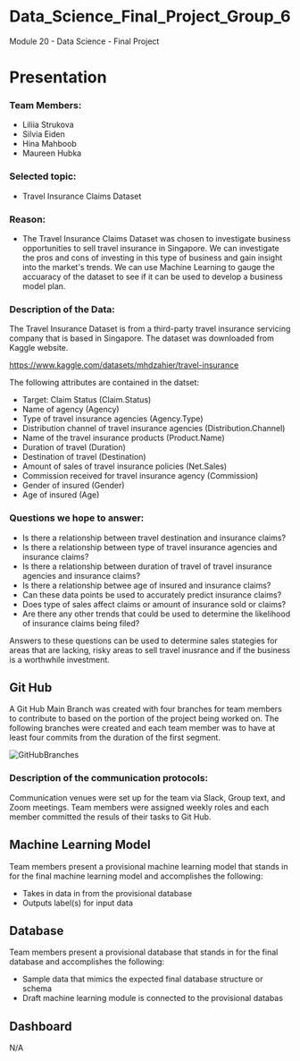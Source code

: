 # Data_Science_Final_Project_Group_6
Module 20 - Data Science - Final Project

# Presentation
### Team Members:
- Liliia Strukova
- Silvia Eiden
- Hina Mahboob
- Maureen Hubka

### Selected topic: 
 - Travel Insurance Claims Dataset
 
### Reason: 
- The Travel Insurance Claims Dataset was chosen to investigate business opportunities to sell travel insurance in Singapore. We can investigate the pros and cons of investing in this type of business and gain insight into the market's trends.  We can use Machine Learning to gauge the accuaracy of the dataset to see if it can be used to develop a business model plan. 

### Description of the Data:

The Travel Insurance Dataset is from a third-party travel insurance servicing company that is based in Singapore. The dataset was downloaded from Kaggle website.

https://www.kaggle.com/datasets/mhdzahier/travel-insurance

The following attributes are contained in the datset:
-  Target: Claim Status (Claim.Status)
- Name of agency (Agency)
- Type of travel insurance agencies (Agency.Type)
- Distribution channel of travel insurance agencies (Distribution.Channel)
- Name of the travel insurance products (Product.Name)
- Duration of travel (Duration)
- Destination of travel (Destination)
- Amount of sales of travel insurance policies (Net.Sales)
- Commission received for travel insurance agency (Commission)
- Gender of insured (Gender)
- Age of insured (Age)

### Questions we hope to answer:

- Is there a relationship between travel destination and insurance claims?
- Is there a relationship between type of travel insurance agencies and insurance claims?
- Is there a relationship between duration of travel of travel insurance agencies and insurance claims?
- Is there a relationship betwee age of insured and insurance claims?
- Can these data points be used to accurately predict insurance claims?
- Does type of sales affect claims or amount of insurance sold or claims?
- Are there any other trends that could be used to determine the likelihood of insurance claims being filed?

Answers to these questions can be used to determine sales stategies for areas that are lacking, risky areas to sell travel inusrance and if the business is a worthwhile investment. 


## Git Hub

A Git Hub Main Branch was created with four branches for team members to contribute to based on the portion of the project being worked on.  The following branches were created and each team member was to have at least four commits from the duration of the first segment.

![GitHubBranches](https://user-images.githubusercontent.com/95321969/165659963-0cb6812c-a2d7-4af9-b30d-6d502e165ab9.png)


### Description of the communication protocols:

Communication venues were set up for the team via Slack, Group text, and Zoom meetings. Team members were assigned weekly roles and each member committed the resuls of their tasks to Git Hub.

## Machine Learning Model

Team members present a provisional 
machine learning model that stands in 
for the final machine learning model 
and accomplishes the following:
- Takes in data in from the provisional 
database
- Outputs label(s) for input data

## Database
Team members present a provisional 
database that stands in for the final 
database and accomplishes the 
following: 
- Sample data that mimics the 
expected final database structure or 
schema 
- Draft machine learning module is 
connected to the provisional databas

## Dashboard
N/A


